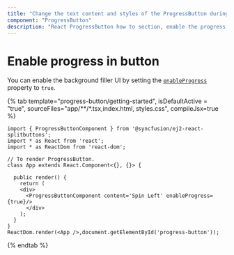 ```yaml
---
title: "Change the text content and styles of the ProgressButton during progress"
component: "ProgressButton"
description: "React ProgressButton how to section, enable the progress option in button"
---
```


# Enable progress in button

You can enable the background filler UI by setting the [`enableProgress`](https://ej2.syncfusion.com/react/documentation/api/progress-button/#enableprogress) property to `true`.

{% tab template="progress-button/getting-started", isDefaultActive = "true", sourceFiles="app/**/*.tsx,index.html, styles.css", compileJsx=true %}

```tsx
import { ProgressButtonComponent } from '@syncfusion/ej2-react-splitbuttons';
import * as React from 'react';
import * as ReactDom from 'react-dom';

// To render ProgressButton.
class App extends React.Component<{}, {}> {

  public render() {
    return (
    <div>
      <ProgressButtonComponent content='Spin Left' enableProgress= {true}/>
      </div>
    );
  }
}
ReactDom.render(<App />,document.getElementById('progress-button'));
```

{% endtab %}